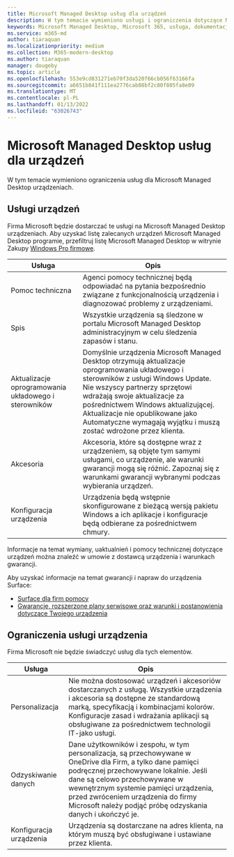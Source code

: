 ```yaml
---
title: Microsoft Managed Desktop usług dla urządzeń
description: W tym temacie wymieniono usługi i ograniczenia dotyczące Microsoft Managed Desktop.
keywords: Microsoft Managed Desktop, Microsoft 365, usługa, dokumentacja
ms.service: m365-md
author: tiaraquan
ms.localizationpriority: medium
ms.collection: M365-modern-desktop
ms.author: tiaraquan
manager: dougeby
ms.topic: article
ms.openlocfilehash: 553e9cd831271eb70f3da520f66cb056f63166fa
ms.sourcegitcommit: a6651b841f111ea2776cab88bf2c80f805fa8e09
ms.translationtype: MT
ms.contentlocale: pl-PL
ms.lasthandoff: 01/13/2022
ms.locfileid: "63026743"
---
```

# <a name="microsoft-managed-desktop-device-services"></a>Microsoft Managed Desktop usług dla urządzeń

W tym temacie wymieniono ograniczenia usług dla Microsoft Managed Desktop urządzeniach.

## <a name="device-services"></a>Usługi urządzeń

Firma Microsoft będzie dostarczać te usługi na Microsoft Managed Desktop urządzeniach. Aby uzyskać listę zalecanych urządzeń Microsoft Managed Desktop programie, przefiltruj listę Microsoft Managed Desktop w witrynie Zakupy [Windows Pro firmowe](https://www.microsoft.com/windows/business/devices).

Usługa | Opis
--- | ---
Pomoc techniczna | Agenci pomocy technicznej będą odpowiadać na pytania bezpośrednio związane z funkcjonalnością urządzenia i diagnozować problemy z urządzeniami.
Spis | Wszystkie urządzenia są śledzone w portalu Microsoft Managed Desktop administracyjnym w celu śledzenia zapasów i stanu.
Aktualizacje oprogramowania układowego i sterowników | Domyślnie urządzenia Microsoft Managed Desktop otrzymują aktualizacje oprogramowania układowego i sterowników z usługi Windows Update. Nie wszyscy partnerzy sprzętowi wdrażają swoje aktualizacje za pośrednictwem Windows aktualizującej. Aktualizacje nie opublikowane jako Automatyczne wymagają wyjątku i muszą zostać wdrożone przez klienta.
Akcesoria | Akcesoria, które są dostępne wraz z urządzeniem, są objęte tym samymi usługami, co urządzenie, ale warunki gwarancji mogą się różnić. Zapoznaj się z warunkami gwarancji wybranymi podczas wybierania urządzeń. 
Konfiguracja urządzenia | Urządzenia będą wstępnie skonfigurowane z bieżącą wersją pakietu Windows a ich aplikacje i konfiguracje będą odbierane za pośrednictwem chmury.

Informacje na temat wymiany, uaktualnień i pomocy technicznej dotyczące urządzeń można znaleźć w umowie z dostawcą urządzenia i warunkach gwarancji.

Aby uzyskać informacje na temat gwarancji i napraw do urządzenia Surface:

- [Surface dla firm pomocy](https://support.microsoft.com/hub/4339296/surface-for-business-help)
- [Gwarancje, rozszerzone plany serwisowe oraz warunki i postanowienia dotyczące Twojego urządzenia](https://support.microsoft.com/help/4040687/info-about-warranties-extended-service-plans-and-terms-conditions)


## <a name="device-service-limitations"></a>Ograniczenia usługi urządzenia

Firma Microsoft nie będzie świadczyć usług dla tych elementów.

Usługa | Opis
--- | ---  
Personalizacja | Nie można dostosować urządzeń i akcesoriów dostarczanych z usługą. Wszystkie urządzenia i akcesoria są dostępne ze standardową marką, specyfikacją i kombinacjami kolorów. Konfiguracje zasad i wdrażania aplikacji są obsługiwane za pośrednictwem technologii IT-jako usługi.
Odzyskiwanie danych | Dane użytkowników i  zespołu, w tym personalizacja, są przechowywane w OneDrive dla Firm, a tylko dane pamięci podręcznej przechowywane lokalnie. Jeśli dane są celowo przechowywane w wewnętrznym systemie pamięci urządzenia, przed zwróceniem urządzenia do firmy Microsoft należy podjąć próbę odzyskania danych i ukończyć je.
Konfiguracja urządzenia | Urządzenia są dostarczane na adres klienta, na którym muszą być obsługiwane i ustawiane przez klienta.

